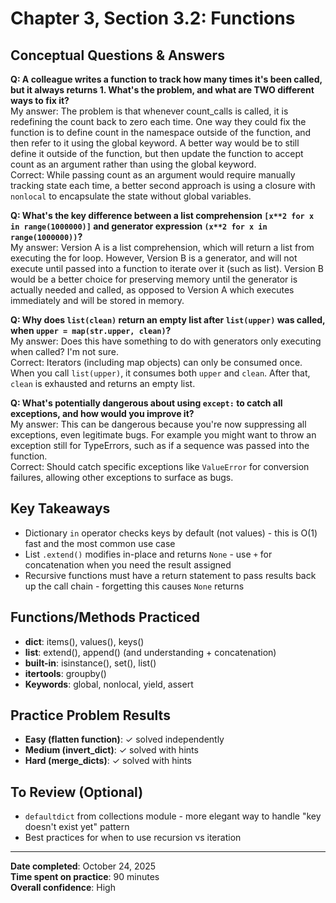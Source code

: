 # Chapter 3, Section 3.2: Functions

## Conceptual Questions & Answers

**Q: A colleague writes a function to track how many times it's been called, but it always returns 1. What's the problem, and what are TWO different ways to fix it?**  
My answer: The problem is that whenever count_calls is called, it is redefining the count back to zero each time. One way they could fix the function is to define count in the namespace outside of the function, and then refer to it using the global keyword. A better way would be to still define it outside of the function, but then update the function to accept count as an argument rather than using the global keyword.  
Correct: While passing count as an argument would require manually tracking state each time, a better second approach is using a closure with `nonlocal` to encapsulate the state without global variables.

**Q: What's the key difference between a list comprehension `[x**2 for x in range(1000000)]` and generator expression `(x**2 for x in range(1000000))`?**  
My answer: Version A is a list comprehension, which will return a list from executing the for loop. However, Version B is a generator, and will not execute until passed into a function to iterate over it (such as list). Version B would be a better choice for preserving memory until the generator is actually needed and called, as opposed to Version A which executes immediately and will be stored in memory.

**Q: Why does `list(clean)` return an empty list after `list(upper)` was called, when `upper = map(str.upper, clean)`?**  
My answer: Does this have something to do with generators only executing when called? I'm not sure.  
Correct: Iterators (including map objects) can only be consumed once. When you call `list(upper)`, it consumes both `upper` and `clean`. After that, `clean` is exhausted and returns an empty list.

**Q: What's potentially dangerous about using `except:` to catch all exceptions, and how would you improve it?**  
My answer: This can be dangerous because you're now suppressing all exceptions, even legitimate bugs. For example you might want to throw an exception still for TypeErrors, such as if a sequence was passed into the function.  
Correct: Should catch specific exceptions like `ValueError` for conversion failures, allowing other exceptions to surface as bugs.

## Key Takeaways
- Dictionary `in` operator checks keys by default (not values) - this is O(1) fast and the most common use case
- List `.extend()` modifies in-place and returns `None` - use `+` for concatenation when you need the result assigned
- Recursive functions must have a return statement to pass results back up the call chain - forgetting this causes `None` returns

## Functions/Methods Practiced
- **dict**: items(), values(), keys()
- **list**: extend(), append() (and understanding + concatenation)
- **built-in**: isinstance(), set(), list()
- **itertools**: groupby()
- **Keywords**: global, nonlocal, yield, assert

## Practice Problem Results
- **Easy (flatten function)**: ✓ solved independently
- **Medium (invert_dict)**: ✓ solved with hints
- **Hard (merge_dicts)**: ✓ solved with hints

## To Review (Optional)
- `defaultdict` from collections module - more elegant way to handle "key doesn't exist yet" pattern
- Best practices for when to use recursion vs iteration

---

**Date completed**: October 24, 2025  
**Time spent on practice**: 90 minutes  
**Overall confidence**: High